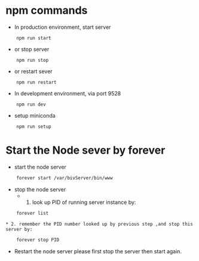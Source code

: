 npm commands
=========================
* In production environment, start server
```
    npm run start
```
* or stop server
```
    npm run stop
```
* or restart sever
```
    npm run restart
```
* In development environment, via port 9528
```
    npm run dev
```
* setup miniconda
```
    npm run setup
```


Start the Node sever by forever
=========================
* start the node server
```bash
    forever start /var/bivServer/bin/www
```    
* stop the node server
    * 1. look up PID of running server instance by:
```bash
    forever list
```    
    * 2. remember the PID number looked up by previous step ,and stop this server by:
```bash
    forever stop PID
```    
* Restart the node server
    please first stop the server then start again.


